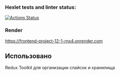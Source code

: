 ### Hexlet tests and linter status:
[![Actions Status](https://github.com/Varravana/frontend-project-12/actions/workflows/hexlet-check.yml/badge.svg)](https://github.com/Varravana/frontend-project-12/actions)

### Render
https://frontend-project-12-1-rnx4.onrender.com

## Использовано
Redux Toolkit для организации слайсок и хранилища